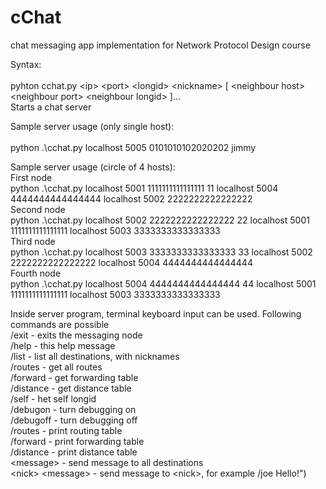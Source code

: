 # cChat
chat messaging app implementation for Network Protocol Design course

Syntax:<br/>  
pyhton cchat.py \<ip\> \<port\> \<longid\> \<nickname\> \[ \<neighbour host\> \<neighbour port\> \<neighbour longid\> ]...<br/>
Starts a chat server<br/>

Sample server usage (only single host):<br/>  
python .\cchat.py localhost 5005 0101010102020202 jimmy<br/>

Sample server usage (circle of 4 hosts):<br/>
First node<br/>
python .\cchat.py localhost 5001 1111111111111111 11 localhost 5004 4444444444444444 localhost 5002 2222222222222222<br/>
Second node<br/>
python .\cchat.py localhost 5002 2222222222222222 22 localhost 5001 1111111111111111 localhost 5003 3333333333333333<br/>
Third node<br/>
python .\cchat.py localhost 5003 3333333333333333 33 localhost 5002 2222222222222222 localhost 5004 4444444444444444<br/>
Fourth node<br/>
python .\cchat.py localhost 5004 4444444444444444 44 localhost 5001 1111111111111111 localhost 5003 3333333333333333<br/>

Inside server program, terminal keyboard input can be used. Following commands are possible<br/>
 /exit - exits the messaging node<br/>
 /help - this help message<br/>
 /list - list all destinations, with nicknames<br/>
 /routes - get all routes<br/>
 /forward - get forwarding table<br/>
 /distance - get distance table<br/>
 /self - het self longid<br/>
 /debugon - turn debugging on<br/>
 /debugoff - turn debugging off<br/>
 /routes - print routing table<br/>
 /forward - print forwarding table<br/>
 /distance - print distance table<br/>
 \<message\> - send message to all destinations<br/>
 \<nick\> \<message\> - send message to \<nick\>, for example /joe Hello!")<br/>



